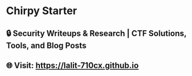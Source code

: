 # Chirpy Starter

## 🔒 Security Writeups & Research | CTF Solutions, Tools, and Blog Posts 

## 🌐 Visit: https://lalit-710cx.github.io
